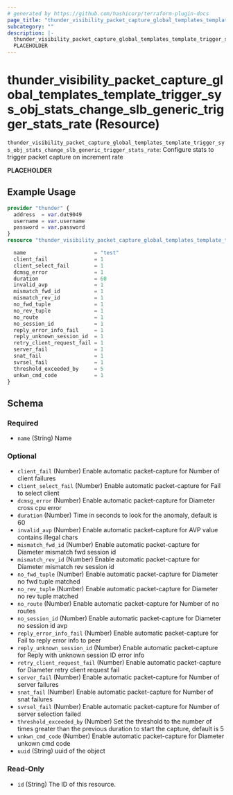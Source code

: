 ```yaml
---
# generated by https://github.com/hashicorp/terraform-plugin-docs
page_title: "thunder_visibility_packet_capture_global_templates_template_trigger_sys_obj_stats_change_slb_generic_trigger_stats_rate Resource - terraform-provider-thunder"
subcategory: ""
description: |-
  thunder_visibility_packet_capture_global_templates_template_trigger_sys_obj_stats_change_slb_generic_trigger_stats_rate: Configure stats to trigger packet capture on increment rate
  PLACEHOLDER
---
```


# thunder_visibility_packet_capture_global_templates_template_trigger_sys_obj_stats_change_slb_generic_trigger_stats_rate (Resource)

`thunder_visibility_packet_capture_global_templates_template_trigger_sys_obj_stats_change_slb_generic_trigger_stats_rate`: Configure stats to trigger packet capture on increment rate

__PLACEHOLDER__

## Example Usage

```terraform
provider "thunder" {
  address  = var.dut9049
  username = var.username
  password = var.password
}
resource "thunder_visibility_packet_capture_global_templates_template_trigger_sys_obj_stats_change_slb_generic_trigger_stats_rate" "thunder_visibility_packet_capture_global_templates_template_trigger_sys_obj_stats_change_slb_generic_trigger_stats_rate" {

  name                      = "test"
  client_fail               = 1
  client_select_fail        = 1
  dcmsg_error               = 1
  duration                  = 60
  invalid_avp               = 1
  mismatch_fwd_id           = 1
  mismatch_rev_id           = 1
  no_fwd_tuple              = 1
  no_rev_tuple              = 1
  no_route                  = 1
  no_session_id             = 1
  reply_error_info_fail     = 1
  reply_unknown_session_id  = 1
  retry_client_request_fail = 1
  server_fail               = 1
  snat_fail                 = 1
  svrsel_fail               = 1
  threshold_exceeded_by     = 5
  unkwn_cmd_code            = 1
}
```

<!-- schema generated by tfplugindocs -->
## Schema

### Required

- `name` (String) Name

### Optional

- `client_fail` (Number) Enable automatic packet-capture for Number of client failures
- `client_select_fail` (Number) Enable automatic packet-capture for Fail to select client
- `dcmsg_error` (Number) Enable automatic packet-capture for Diameter cross cpu error
- `duration` (Number) Time in seconds to look for the anomaly, default is 60
- `invalid_avp` (Number) Enable automatic packet-capture for AVP value contains illegal chars
- `mismatch_fwd_id` (Number) Enable automatic packet-capture for Diameter mismatch fwd session id
- `mismatch_rev_id` (Number) Enable automatic packet-capture for Diameter mismatch rev session id
- `no_fwd_tuple` (Number) Enable automatic packet-capture for Diameter no fwd tuple matched
- `no_rev_tuple` (Number) Enable automatic packet-capture for Diameter no rev tuple matched
- `no_route` (Number) Enable automatic packet-capture for Number of no routes
- `no_session_id` (Number) Enable automatic packet-capture for Diameter no session id avp
- `reply_error_info_fail` (Number) Enable automatic packet-capture for Fail to reply error info to peer
- `reply_unknown_session_id` (Number) Enable automatic packet-capture for Reply with unknown session ID error info
- `retry_client_request_fail` (Number) Enable automatic packet-capture for Diameter retry client request fail
- `server_fail` (Number) Enable automatic packet-capture for Number of server failures
- `snat_fail` (Number) Enable automatic packet-capture for Number of snat failures
- `svrsel_fail` (Number) Enable automatic packet-capture for Number of server selection failed
- `threshold_exceeded_by` (Number) Set the threshold to the number of times greater than the previous duration to start the capture, default is 5
- `unkwn_cmd_code` (Number) Enable automatic packet-capture for Diameter unkown cmd code
- `uuid` (String) uuid of the object

### Read-Only

- `id` (String) The ID of this resource.


